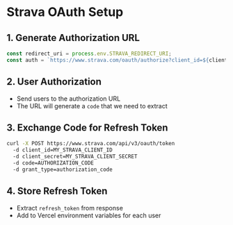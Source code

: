 # Strava OAuth Setup

## 1. Generate Authorization URL

```javascript
const redirect_uri = process.env.STRAVA_REDIRECT_URI;
const auth = `https://www.strava.com/oauth/authorize?client_id=${client_id}&response_type=code&redirect_uri=${encodeURIComponent(redirect_uri)}&approval_prompt=force&scope=activity:read_all`;
```

## 2. User Authorization

- Send users to the authorization URL
- The URL will generate a `code` that we need to extract

## 3. Exchange Code for Refresh Token

```bash
curl -X POST https://www.strava.com/api/v3/oauth/token
  -d client_id=MY_STRAVA_CLIENT_ID
  -d client_secret=MY_STRAVA_CLIENT_SECRET
  -d code=AUTHORIZATION_CODE
  -d grant_type=authorization_code
```

## 4. Store Refresh Token

- Extract `refresh_token` from response
- Add to Vercel environment variables for each user